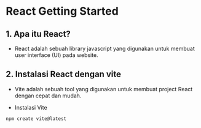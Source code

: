 # React Getting Started

## 1. Apa itu React?

- React adalah sebuah library javascript yang digunakan untuk membuat user interface (UI) pada website.

## 2. Instalasi React dengan vite

- Vite adalah sebuah tool yang digunakan untuk membuat project React dengan cepat dan mudah.

- Instalasi Vite

```bash
npm create vite@latest
```

